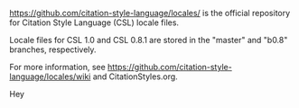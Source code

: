 https://github.com/citation-style-language/locales/ is the official repository
for Citation Style Language (CSL) locale files.

Locale files for CSL 1.0 and CSL 0.8.1 are stored in the "master" and "b0.8"
branches, respectively.

For more information, see
https://github.com/citation-style-language/locales/wiki and CitationStyles.org.

Hey
